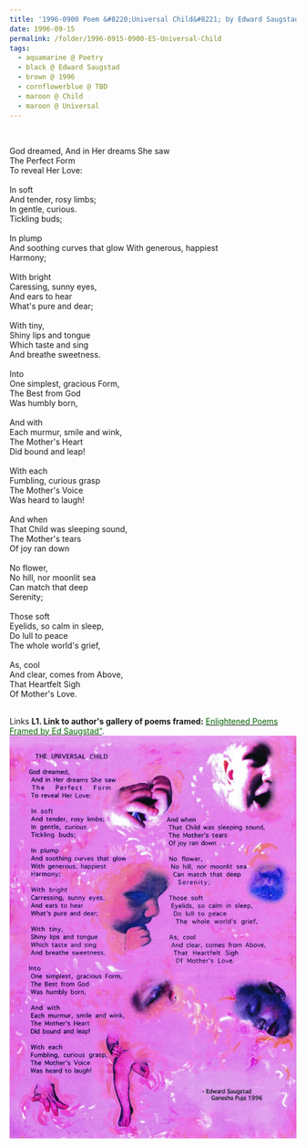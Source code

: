 ```yaml
---
title: '1996-0900 Poem &#8220;Universal Child&#8221; by Edward Saugstad for Shri Ganesha Puja'
date: 1996-09-15
permalink: /folder/1996-0915-0900-ES-Universal-Child
tags:
  - aquamarine @ Poetry
  - black @ Edward Saugstad
  - brown @ 1996
  - cornflowerblue @ TBD
  - maroon @ Child
  - maroon @ Universal
---
```


<br>

<p>
God dreamed,
And in Her dreams She saw<br>
The Perfect Form<br>
To reveal Her Love:<br>
<br>
In soft<br>
And tender, rosy limbs;<br>
In gentle, curious.<br>
Tickling buds;<br>
<br>
In plump<br>
And soothing curves that glow
With generous, happiest<br>
Harmony;<br>
<br>
With bright<br>
Caressing, sunny eyes,<br>
And ears to hear<br>
What's pure and dear;<br>
<br>
With tiny,<br>
Shiny lips and tongue<br>
Which taste and sing<br>
And breathe sweetness.<br>
<br>
Into<br>
One simplest, gracious Form,<br>
The Best from God<br>
Was humbly born,<br>
<br>
And with<br>
Each murmur, smile and wink,<br>
The Mother's Heart<br>
Did bound and leap!<br>
<br>
With each<br>
Fumbling, curious grasp<br>
The Mother's Voice<br>
Was heard to laugh!<br>
<br>
And when<br>
That Child was sleeping sound,<br>
The Mother's tears<br>
Of joy ran down<br>
<br>
No flower,<br>
No hill, nor moonlit sea<br>
Can match that deep<br>
Serenity;<br>
<br>
Those soft<br>
Eyelids, so calm in sleep,<br>
Do lull to peace<br>
The whole world's grief,<br>
<br>
As, cool<br>
And clear, comes from Above,<br>
That Heartfelt Sigh<br>
Of Mother's Love.<br>
</p>

<br>

<wave-list>
<list-title color="DarkSeaGreen" width="40">Links</list-title>
  <list-item color="BlanchedAlmond"  width="280"><b> L1. Link to author's gallery of poems framed:</b> <a href="https://imageevent.com/sahaja/art/enlightenedpoemsframedbyedsaugstad"><font color="DarkGreen">Enlightened Poems Framed by Ed Saugstad"</font></a>. </list-item>
</wave-list>

<div style="text-align: center"><img src="/images/1996-0900_Poem_'The_Universal_Child'_by_Edward_Saugstad.jpg" /></div>